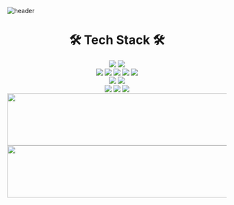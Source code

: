 ![header](https://capsule-render.vercel.app/api?type=cylinder&color=C3E2F0&height=180&section=header&text=Jun%20Park&fontSize=60&fontColor=FFFFFF)


<div align=center><h1>🛠 Tech Stack 🛠</h1></div>

<div align=center>
  <img src="https://img.shields.io/badge/java-007396?style=for-the-badge&logo=java&logoColor=white">
  <img src="https://img.shields.io/badge/spring-6DB33F?style=for-the-badge&logo=spring&logoColor=white">
  <br>
  
  <img src="https://img.shields.io/badge/html5-E34F26?style=for-the-badge&logo=html5&logoColor=white"> 
  <img src="https://img.shields.io/badge/css-1572B6?style=for-the-badge&logo=css3&logoColor=white">
  <img src="https://img.shields.io/badge/bootstrap-7952B3?style=for-the-badge&logo=bootstrap&logoColor=white">
  <img src="https://img.shields.io/badge/javascript-F7DF1E?style=for-the-badge&logo=javascript&logoColor=black"> 
  <img src="https://img.shields.io/badge/jquery-0769AD?style=for-the-badge&logo=jquery&logoColor=white">
  <br>
  
  <img src="https://img.shields.io/badge/oracle-F80000?style=for-the-badge&logo=oracle&logoColor=white"> 
  <img src="https://img.shields.io/badge/apache tomcat-F8DC75?style=for-the-badge&logo=apachetomcat&logoColor=white">
  <br>
  
  <img src="https://img.shields.io/badge/github-181717?style=for-the-badge&logo=github&logoColor=white">
  <img src="https://img.shields.io/badge/git-F05032?style=for-the-badge&logo=git&logoColor=white">
  <img src="https://img.shields.io/badge/fontawesome-339AF0?style=for-the-badge&logo=fontawesome&logoColor=white">
  <br>
</div>


<a href="https://www.gitanimals.org/en_US?utm_medium=image&utm_source=myjuniverse&utm_content=line">
  <img
    src="https://render.gitanimals.org/lines/myjuniverse?pet-id=720806632148930151"
    width="600"
    height="120"
  />
</a>
  

<a href="https://www.gitanimals.org/en_US?utm_medium=image&utm_source=myjuniverse&utm_content=line">
  <img
    src="https://render.gitanimals.org/lines/myjuniverse?pet-id=720806632643865813"
    width="600"
    height="120"
  />
</a>
  














